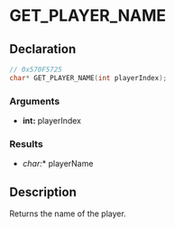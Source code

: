 # GET_PLAYER_NAME

## Declaration
```cpp
// 0x570F5725
char* GET_PLAYER_NAME(int playerIndex);
```

### Arguments
- **int:** playerIndex

### Results
- **char*:** playerName

## Description
Returns the name of the player.